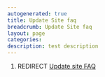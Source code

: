 ```yaml
---
autogenerated: true
title: Update Site faq
breadcrumb: Update Site faq
layout: page
categories: 
description: test description
---
```


1.  REDIRECT [Update site FAQ](Update_site_FAQ )

